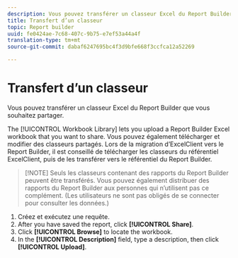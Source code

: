 ```yaml
---
description: Vous pouvez transférer un classeur Excel du Report Builder que vous souhaitez partager.
title: Transfert d’un classeur
topic: Report builder
uuid: fe0424ae-7c68-407c-9b75-e7ef53a44a4f
translation-type: tm+mt
source-git-commit: dabaf6247695bc4f3d9bfe668f3ccfca12a52269

---
```



# Transfert d’un classeur

Vous pouvez transférer un classeur Excel du Report Builder que vous souhaitez partager.

The [!UICONTROL Workbook Library] lets you upload a Report Builder Excel workbook that you want to share. Vous pouvez également télécharger et modifier des classeurs partagés. Lors de la migration d’ExcelClient vers le Report Builder, il est conseillé de télécharger les classeurs du référentiel ExcelClient, puis de les transférer vers le référentiel du Report Builder.

>[!NOTE] Seuls les classeurs contenant des rapports du Report Builder peuvent être transférés. Vous pouvez également distribuer des rapports du Report Builder aux personnes qui n’utilisent pas ce complément. (Les utilisateurs ne sont pas obligés de se connecter pour consulter les données.)

1. Créez et exécutez une requête.
1. After you have saved the report, click **[!UICONTROL Share]**.
1. Click **[!UICONTROL Browse]** to locate the workbook.
1. In the **[!UICONTROL Description]** field, type a description, then click **[!UICONTROL Upload]**.
